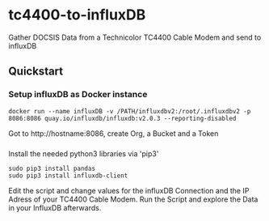 # tc4400-to-influxDB
Gather DOCSIS Data from a Technicolor TC4400 Cable Modem and send to influxDB

## Quickstart

### Setup influxDB as Docker instance

`docker run --name influxDB -v /PATH/influxdbv2:/root/.influxdbv2 -p 8086:8086 quay.io/influxdb/influxdb:v2.0.3 --reporting-disabled`

Got to http://hostname:8086, create Org, a Bucket and a Token

### 

Install the needed python3 libraries via 'pip3'

```
sudo pip3 install pandas
sudo pip3 install influxdb-client
```

Edit the script and change values for the influxDB Connection and the IP Adress of your TC4400 Cable Modem.
Run the Script and explore the Data in your InfluxDB afterwards.

